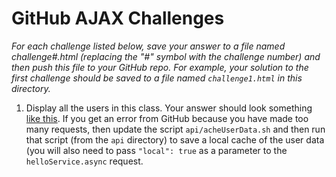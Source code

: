 # GitHub AJAX Challenges

_For each challenge listed below, save your answer to a file named challenge#.html (replacing the
"#" symbol with the challenge number) and then push this file to your GitHub repo. For example, your
solution to the first challenge should be saved to a file named ```challenge1.html``` in this
directory._

1. Display all the users in this class. Your answer should look something [like
this](http://i.imgur.com/7Yy7p4F.png). If you get an error from GitHub because you have made too
many requests, then update the script ```api/acheUserData.sh``` and then run that script (from the
```api``` directory) to save a local cache of the user data (you will also need to pass
```"local": true``` as a parameter to the ```helloService.async``` request.
